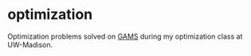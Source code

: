 # optimization
Optimization problems solved on [GAMS](https://es.wikipedia.org/wiki/General_Algebraic_Modeling_System) during my optimization class at UW-Madison.

